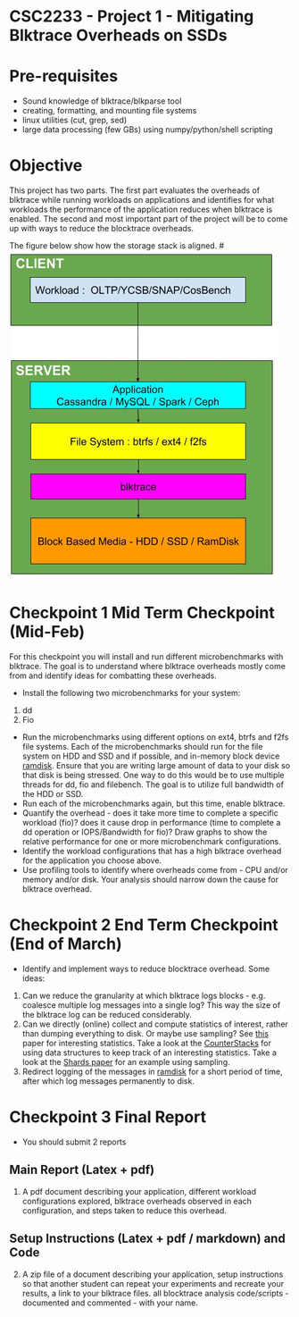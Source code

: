 # CSC2233 - Project 1 - Mitigating Blktrace Overheads on SSDs

# Pre-requisites

- Sound knowledge of blktrace/blkparse tool
- creating, formatting, and mounting file systems
- linux utilities (cut, grep, sed)
- large data processing (few GBs) using numpy/python/shell scripting

# Objective

This project has two parts. The first part evaluates the overheads of blktrace while running workloads on applications and identifies for what workloads the performance of the application reduces when blktrace is enabled. The second and most important part of the project will be to come up with ways to reduce the blocktrace overheads. 

The figure below show how the storage stack is aligned.
#![](arch.jpg)

# Checkpoint 1 Mid Term Checkpoint (Mid-Feb)

For this checkpoint you will install and run different microbenchmarks with blktrace. The goal is to understand where blktrace overheads mostly come from and identify ideas for combatting these overheads. 

- Install the following two microbenchmarks for your system:
1. dd
2. Fio

- Run the microbenchmarks using different options on ext4, btrfs and f2fs file systems. Each of the microbenchmarks should run for the file system on HDD and SSD and if possible, and in-memory block device [ramdisk](https://www.jamescoyle.net/how-to/943-create-a-ram-disk-in-linux). Ensure that you are writing large amount of data to your disk so that disk is being stressed. One way to do this would be to use multiple threads for dd, fio and filebench. The goal is to utilize full bandwidth of the HDD or SSD.
- Run each of the microbenchmarks again,  but this time, enable blktrace.
- Quantify the overhead - does it take more time to complete a specific workload (fio)? does it cause drop in performance (time to complete a dd operation or IOPS/Bandwidth for fio)? Draw graphs to show the relative performance for one or more microbenchmark configurations.
- Identify the workload configurations that has a high blktrace overhead for the application you choose above.
- Use profiling tools to identify where overheads come from - CPU and/or memory and/or disk. Your analysis should narrow down the cause for blktrace overhead.

# Checkpoint 2 End Term Checkpoint (End of March)

- Identify and implement ways to reduce blocktrace overhead. Some ideas:
1. Can we reduce the granularity at which blktrace logs blocks - e.g. coalesce multiple log messages into a single log? This way the size of the blktrace log can be reduced considerably.
2. Can we directly (online) collect and compute statistics of interest, rather than dumping everything to disk. Or maybe use sampling? See [this](https://www.usenix.org/system/files/conference/hotstorage16/hotstorage16_yadgar.pdf) paper for interesting statistics. Take a look at the [CounterStacks](https://www.usenix.org/node/186182) for using data structures to keep track of an interesting statistics. Take a look at the [Shards paper](https://www.usenix.org/system/files/conference/fast15/fast15-paper-waldspurger.pdf) for an example using sampling.
3. Redirect logging of the messages in [ramdisk](https://www.jamescoyle.net/how-to/943-create-a-ram-disk-in-linux) for a short period of time, after which log messages permanently to disk.

# Checkpoint 3 Final Report
- You should submit 2 reports

## Main Report (Latex + pdf)
1. A pdf document describing your application, different workload configurations explored, blktrace overheads observed in each configuration, and steps taken to reduce this overhead.

## Setup Instructions (Latex + pdf / markdown) and Code
2. A zip file of a document describing your application, setup instructions so that another student can repeat your experiments and recreate your results, a link to your blktrace files. all blocktrace analysis code/scripts - documented and commented - with your name.
